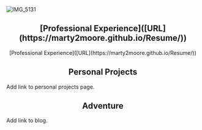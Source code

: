 ![IMG_5131](https://github.com/user-attachments/assets/3357f84e-4455-4689-98d3-301fca8f01a0)

<center>
  <h2>[Professional Experience]([URL](https://marty2moore.github.io/Resume/))</h2>
  [Professional Experience]([URL](https://marty2moore.github.io/Resume/))
  
</center>

<center>
  <h2>Personal Projects</h2>
</center>

Add link to personal projects page.

<center>
  <h2>Adventure</h2>
</center>

Add link to blog.
